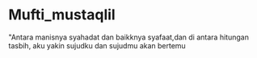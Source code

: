 # Mufti_mustaqlil
"Antara manisnya syahadat dan baikknya syafaat,dan di antara hitungan tasbih, aku yakin sujudku dan sujudmu akan bertemu
